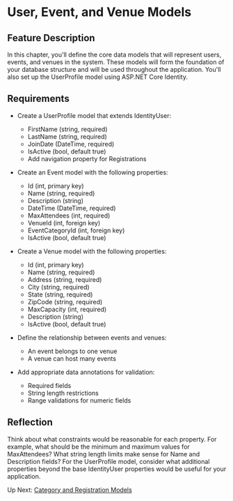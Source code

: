 # User, Event, and Venue Models

## Feature Description

In this chapter, you'll define the core data models that will represent users, events, and venues in the system. These models will form the foundation of your database structure and will be used throughout the application. You'll also set up the UserProfile model using ASP.NET Core Identity.

## Requirements

- Create a UserProfile model that extends IdentityUser:
  - FirstName (string, required)
  - LastName (string, required)
  - JoinDate (DateTime, required)
  - IsActive (bool, default true)
  - Add navigation property for Registrations

- Create an Event model with the following properties:
  - Id (int, primary key)
  - Name (string, required)
  - Description (string)
  - DateTime (DateTime, required)
  - MaxAttendees (int, required)
  - VenueId (int, foreign key)
  - EventCategoryId (int, foreign key)
  - IsActive (bool, default true)

- Create a Venue model with the following properties:
  - Id (int, primary key)
  - Name (string, required)
  - Address (string, required)
  - City (string, required)
  - State (string, required)
  - ZipCode (string, required)
  - MaxCapacity (int, required)
  - Description (string)
  - IsActive (bool, default true)

- Define the relationship between events and venues:
  - An event belongs to one venue
  - A venue can host many events

- Add appropriate data annotations for validation:
  - Required fields
  - String length restrictions
  - Range validations for numeric fields

## Reflection

Think about what constraints would be reasonable for each property. For example, what should be the minimum and maximum values for MaxAttendees? What string length limits make sense for Name and Description fields? For the UserProfile model, consider what additional properties beyond the base IdentityUser properties would be useful for your application.

Up Next: [Category and Registration Models](./eventhorizon-category-registration-models.md)